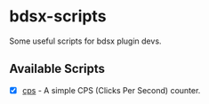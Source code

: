 # bdsx-scripts

Some useful scripts for bdsx plugin devs.

## Available Scripts

- [x] [cps](./src/cps.ts) - A simple CPS (Clicks Per Second) counter.
  